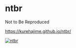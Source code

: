 # ntbr
 Not to Be Reproduced
 
https://kurehajime.github.io/ntbr/

[
![ntbr](https://user-images.githubusercontent.com/4569916/103395455-af567a80-4b71-11eb-9fb0-3dd0f7af9761.png)
](https://kurehajime.github.io/ntbr/)
